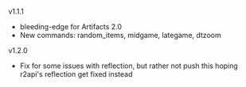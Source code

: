 v1.1.1
- bleeding-edge for Artifacts 2.0
- New commands: random_items, midgame, lategame, dtzoom

v1.2.0
- Fix for some issues with reflection, but rather not push this hoping r2api's reflection get fixed instead